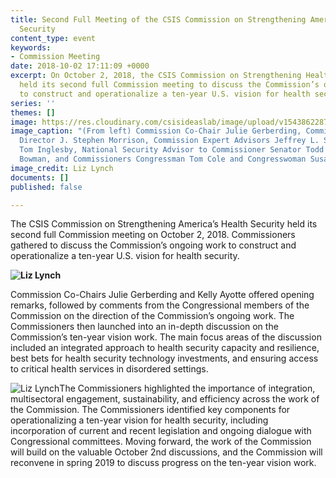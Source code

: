 ```yaml
---
title: Second Full Meeting of the CSIS Commission on Strengthening America’s Health
  Security
content_type: event
keywords:
- Commission Meeting
date: 2018-10-02 17:11:09 +0000
excerpt: On October 2, 2018, the CSIS Commission on Strengthening Health Security
  held its second full Commission meeting to discuss the Commission’s ongoing work
  to construct and operationalize a ten-year U.S. vision for health security.
series: ''
themes: []
image: https://res.cloudinary.com/csisideaslab/image/upload/v1543862287/health-commission/Event-Commission_Launch_copy.jpg
image_caption: "(From left) Commission Co-Chair Julie Gerberding, Commission Secretariat
  Director J. Stephen Morrison, Commission Expert Advisors Jeffrey L. Sturchio and
  Tom Inglesby, National Security Advisor to Commissioner Senator Todd Young Brad
  Bowman, and Commissioners Congressman Tom Cole and Congresswoman Susan Brooks"
image_credit: Liz Lynch
documents: []
published: false

---
```

The CSIS Commission on Strengthening America’s Health Security held its second full Commission meeting on October 2, 2018. Commissioners gathered to discuss the Commission’s ongoing work to construct and operationalize a ten-year U.S. vision for health security.

**![Liz Lynch](https://res.cloudinary.com/csisideaslab/image/upload/v1543862287/health-commission/Oct._2_Commission_meeting_body_photo_1.jpg "Commissioners Congressman Tom Cole and Congresswoman Susan Brooks at the October 2, 2018 Commission meeting")**

Commission Co-Chairs Julie Gerberding and Kelly Ayotte offered opening remarks, followed by comments from the Congressional members of the Commission on the direction of the Commission’s ongoing work. The Commissioners then launched into an in-depth discussion on the Commission’s ten-year vision work. The main focus areas of the discussion included an integrated approach to health security capacity and resilience, best bets for health security technology investments, and ensuring access to critical health services in disordered settings.

![Liz Lynch](https://res.cloudinary.com/csisideaslab/image/upload/v1543862290/health-commission/Oct._2_Commission_meeting_body_photo_2.jpg "Commissioners Senator Todd Young, Senator Patty Murray, and Congressman Tom Cole at the October 2, 2018 Commission meeting")The Commissioners highlighted the importance of integration, multisectoral engagement, sustainability, and efficiency across the work of the Commission. The Commissioners identified key components for operationalizing a ten-year vision for health security, including incorporation of current and recent legislation and ongoing dialogue with Congressional committees. Moving forward, the work of the Commission will build on the valuable October 2nd discussions, and the Commission will reconvene in spring 2019 to discuss progress on the ten-year vision work.